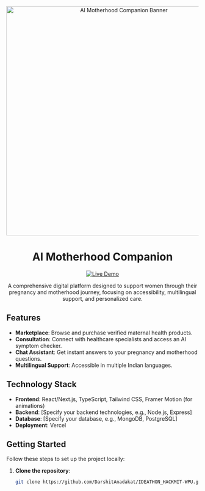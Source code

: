 <p align="center">
  <img src="https://raw.githubusercontent.com/DarshitAnadakat/IDEATHON_HACKMIT-WPU/main/assets/banner.png" alt="AI Motherhood Companion Banner" width="600"/>
</p>

<h1 align="center">AI Motherhood Companion</h1>

<p align="center">
  <a href="https://ideathon-hackmit.vercel.app/" target="_blank">
    <img src="https://img.shields.io/badge/Live%20Demo-Visit%20Now-brightgreen" alt="Live Demo">
  </a>
</p>

<p align="center">
  A comprehensive digital platform designed to support women through their pregnancy and motherhood journey, focusing on accessibility, multilingual support, and personalized care.
</p>

## Features

- **Marketplace**: Browse and purchase verified maternal health products.
- **Consultation**: Connect with healthcare specialists and access an AI symptom checker.
- **Chat Assistant**: Get instant answers to your pregnancy and motherhood questions.
- **Multilingual Support**: Accessible in multiple Indian languages.

## Technology Stack

- **Frontend**: React/Next.js, TypeScript, Tailwind CSS, Framer Motion (for animations)
- **Backend**: [Specify your backend technologies, e.g., Node.js, Express]
- **Database**: [Specify your database, e.g., MongoDB, PostgreSQL]
- **Deployment**: Vercel

## Getting Started

Follow these steps to set up the project locally:

1. **Clone the repository**:
   ```bash
   git clone https://github.com/DarshitAnadakat/IDEATHON_HACKMIT-WPU.git
